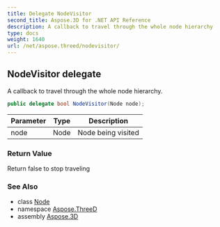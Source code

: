 ```yaml
---
title: Delegate NodeVisitor
second_title: Aspose.3D for .NET API Reference
description: A callback to travel through the whole node hierarchy
type: docs
weight: 1640
url: /net/aspose.threed/nodevisitor/
---
```

## NodeVisitor delegate

A callback to travel through the whole node hierarchy.

```csharp
public delegate bool NodeVisitor(Node node);
```

| Parameter | Type | Description |
| --- | --- | --- |
| node | Node | Node being visited |

### Return Value

Return false to stop traveling

### See Also

* class [Node](../node/)
* namespace [Aspose.ThreeD](../../aspose.threed/)
* assembly [Aspose.3D](../../)


